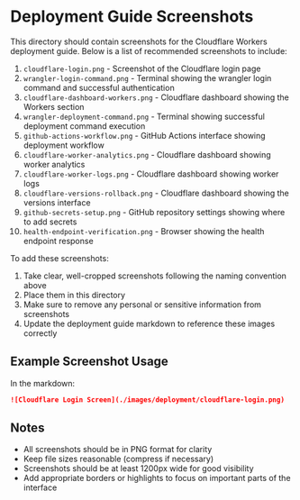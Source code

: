 # Deployment Guide Screenshots

This directory should contain screenshots for the Cloudflare Workers deployment guide. Below is a list of recommended screenshots to include:

1. `cloudflare-login.png` - Screenshot of the Cloudflare login page
2. `wrangler-login-command.png` - Terminal showing the wrangler login command and successful authentication
3. `cloudflare-dashboard-workers.png` - Cloudflare dashboard showing the Workers section
4. `wrangler-deployment-command.png` - Terminal showing successful deployment command execution
5. `github-actions-workflow.png` - GitHub Actions interface showing deployment workflow
6. `cloudflare-worker-analytics.png` - Cloudflare dashboard showing worker analytics
7. `cloudflare-worker-logs.png` - Cloudflare dashboard showing worker logs
8. `cloudflare-versions-rollback.png` - Cloudflare dashboard showing the versions interface
9. `github-secrets-setup.png` - GitHub repository settings showing where to add secrets
10. `health-endpoint-verification.png` - Browser showing the health endpoint response

To add these screenshots:
1. Take clear, well-cropped screenshots following the naming convention above
2. Place them in this directory
3. Make sure to remove any personal or sensitive information from screenshots
4. Update the deployment guide markdown to reference these images correctly

## Example Screenshot Usage

In the markdown:

```markdown
![Cloudflare Login Screen](./images/deployment/cloudflare-login.png)
```

## Notes

- All screenshots should be in PNG format for clarity
- Keep file sizes reasonable (compress if necessary)
- Screenshots should be at least 1200px wide for good visibility
- Add appropriate borders or highlights to focus on important parts of the interface